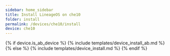 ```yaml
---
sidebar: home_sidebar
title: Install LineageOS on che10
folder: install
permalink: /devices/che10/install
device: che10
---
```

{% if device.is_ab_device %}
{% include templates/device_install_ab.md %}
{% else %}
{% include templates/device_install.md %}
{% endif %}
